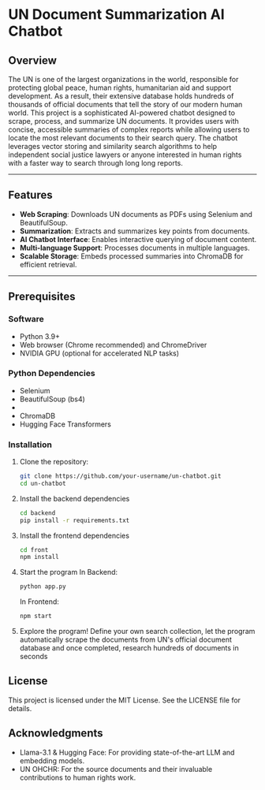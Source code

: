 # UN Document Summarization AI Chatbot

## Overview

The UN is one of the largest organizations in the world, responsible for protecting global peace, human rights, humanitarian aid and support development. 
As a result, their extensive database holds hundreds of thousands of official documents that tell the story of our modern human world.
This project is a sophisticated AI-powered chatbot designed to scrape, process, and summarize UN documents. It provides users with concise, accessible summaries of complex reports while allowing users to locate the most relevant documents to their search query. 
The chatbot leverages vector storing and similarity search algorithms to help independent social justice lawyers or anyone interested in human rights with a faster way to search through long long reports.

---

## Features

- **Web Scraping**: Downloads UN documents as PDFs using Selenium and BeautifulSoup.
- **Summarization**: Extracts and summarizes key points from documents.
- **AI Chatbot Interface**: Enables interactive querying of document content.
- **Multi-language Support**: Processes documents in multiple languages.
- **Scalable Storage**: Embeds processed summaries into ChromaDB for efficient retrieval.

---

## Prerequisites

### Software
- Python 3.9+
- Web browser (Chrome recommended) and ChromeDriver
- NVIDIA GPU (optional for accelerated NLP tasks)

### Python Dependencies
- Selenium
- BeautifulSoup (bs4)
- 
- ChromaDB
- Hugging Face Transformers

### Installation
1. Clone the repository:
   ```bash
   git clone https://github.com/your-username/un-chatbot.git
   cd un-chatbot
   ```
2. Install the backend dependencies
   ```bash
   cd backend
   pip install -r requirements.txt
   ```
3. Install the frontend dependencies
   ```bash
   cd front
   npm install
   ```
4. Start the program
   In Backend:
   ```bash
   python app.py
   ```
   In Frontend:
   ```bash
   npm start
   ```
5. Explore the program! Define your own search collection, let the program automatically scrape the documents from UN's official document database and once completed, research hundreds of documents in seconds

## License
This project is licensed under the MIT License. See the LICENSE file for details.

## Acknowledgments
- Llama-3.1 & Hugging Face: For providing state-of-the-art LLM and embedding models.
- UN OHCHR: For the source documents and their invaluable contributions to human rights work.
